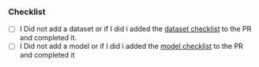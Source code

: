 

### Checklist
<!-- please do not delete this checklist -->

- [ ] I Did not add a dataset or if I did i added the [dataset checklist](https://github.com/embeddings-benchmark/mteb/blob/main/docs/adding_a_dataset.md#submit-a-pr) to the PR and completed it.
- [ ] I Did not add a model or if I did i added the [model checklist](https://github.com/embeddings-benchmark/mteb/blob/main/docs/adding_a_model.md#submitting-your-model-as-a-pr) to the PR and completed it
